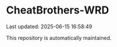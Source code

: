 # CheatBrothers-WRD

Last updated: 2025-06-15 16:58:49

This repository is automatically maintained.
